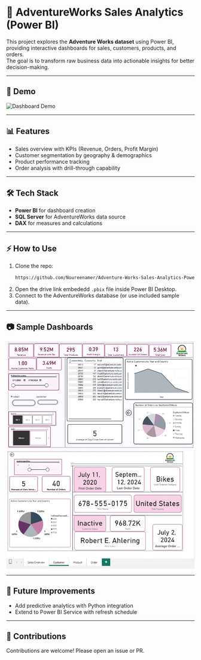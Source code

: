 # 🚀 AdventureWorks Sales Analytics (Power BI)

This project explores the **Adventure Works dataset** using Power BI, 
providing interactive dashboards for sales, customers, products, and orders.  
The goal is to transform raw business data into actionable insights for better decision-making.

---

## 🎥 Demo
![Dashboard Demo](demo/adventureWorks.gif)

---

## 📊 Features
- Sales overview with KPIs (Revenue, Orders, Profit Margin)
- Customer segmentation by geography & demographics
- Product performance tracking
- Order analysis with drill-through capability

---

## 🛠️ Tech Stack
- **Power BI** for dashboard creation  
- **SQL Server** for AdventureWorks data source  
- **DAX** for measures and calculations  

---

## ⚡ How to Use
1. Clone the repo:
   ```bash
   https://github.com/Noureenamer/Adventure-Works-Sales-Analytics-Power-BI-.git
   ```
2. Open the drive link embededd `.pbix` file inside Power BI Desktop.  
3. Connect to the AdventureWorks database (or use included sample data).  

---

## 📷 Sample Dashboards
![Sales Overview](reports/salesSample.jpg)  
![Customer Analysis](reports/customerAnalysis.jpg)  

---

## 🚀 Future Improvements
- Add predictive analytics with Python integration  
- Extend to Power BI Service with refresh schedule  

---

## 🤝 Contributions
Contributions are welcome! Please open an issue or PR.  
